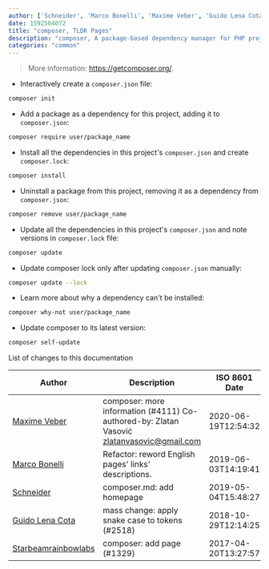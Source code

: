 ```yaml
---
author: ['Schneider', 'Marco Bonelli', 'Maxime Veber', 'Guido Lena Cota', 'Starbeamrainbowlabs']
date: 1592564072
title: "composer, TLDR Pages"
description: "composer, A package-based dependency manager for PHP projects."
categories: "common"
---
```

> More information: <https://getcomposer.org/>.

- Interactively create a `composer.json` file:

```bash
composer init
```

- Add a package as a dependency for this project, adding it to `composer.json`:

```bash
composer require user/package_name
```

- Install all the dependencies in this project's `composer.json` and create `composer.lock`:

```bash
composer install
```

- Uninstall a package from this project, removing it as a dependency from `composer.json`:

```bash
composer remove user/package_name
```

- Update all the dependencies in this project's `composer.json` and note versions in `composer.lock` file:

```bash
composer update
```

- Update composer lock only after updating `composer.json` manually:

```bash
composer update --lock
```

- Learn more about why a dependency can't be installed:

```bash
composer why-not user/package_name
```

- Update composer to its latest version:

```bash
composer self-update
```
List of changes to this documentation


Author | Description | ISO 8601 Date | GitHub link
------|-----|-----|-----
[Maxime Veber](mailto:nek.dev@gmail.com) | composer: more information (#4111) Co-authored-by: Zlatan Vasović <zlatanvasovic@gmail.com> | 2020-06-19T12:54:32 | [fb0fed50fdec](https://github.com/tldr-pages/tldr/commit/fb0fed50fdecee86083a11e4d79b5e657f177439)
[Marco Bonelli](mailto:marco@mebeim.net) | Refactor: reword English pages' links' descriptions. | 2019-06-03T14:19:41 | [66abb98ce935](https://github.com/tldr-pages/tldr/commit/66abb98ce935c0f4516bf30c4d6da72180d5a3ab)
[Schneider](mailto:lucas.schneider@sap.com) | composer.md: add homepage | 2019-05-04T15:48:27 | [e0342ee8cd50](https://github.com/tldr-pages/tldr/commit/e0342ee8cd50d1bf2ac3a065c521c02363042e53)
[Guido Lena Cota](mailto:guido.lenacota@gmail.com) | mass change: apply snake case to tokens (#2518) | 2018-10-29T12:14:25 | [18370557b25e](https://github.com/tldr-pages/tldr/commit/18370557b25e5340d9ee5cfeee346ce8fcb4ef95)
[Starbeamrainbowlabs](mailto:sbrl@starbeamrainbowlabs.com) | composer: add page (#1329) | 2017-04-20T13:27:57 | [3f53e3282f61](https://github.com/tldr-pages/tldr/commit/3f53e3282f619bc81d7a0ab25c92bb6b4bfcc4be)


